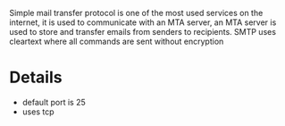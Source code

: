 Simple mail transfer protocol is one of the most used services on the internet, it is used to communicate with an MTA server, an MTA server is used to store and transfer emails from senders to recipients. SMTP uses cleartext where all commands are sent without encryption
# Details
- default port is 25
- uses tcp